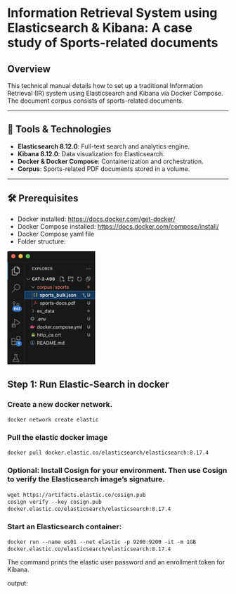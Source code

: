 # Information Retrieval System using Elasticsearch & Kibana: A case study of Sports-related documents

## Overview

This technical manual details how to set up a traditional Information Retrieval (IR) system using Elasticsearch and Kibana via Docker Compose. The document corpus consists of sports-related documents.

---

## 🧰 Tools & Technologies

- **Elasticsearch 8.12.0**: Full-text search and analytics engine.
- **Kibana 8.12.0**: Data visualization for Elasticsearch.
- **Docker & Docker Compose**: Containerization and orchestration.
- **Corpus**: Sports-related PDF documents stored in a volume.

---

## 🛠️ Prerequisites

- Docker installed: https://docs.docker.com/get-docker/
- Docker Compose installed: https://docs.docker.com/compose/install/
- Docker Compose yaml file
- Folder structure: 
<img src="./screenshots/file-structure.png" alt="Description" width="200"/>

## Step 1: Run Elastic-Search in docker


### Create a new docker network.


```
docker network create elastic
```
### Pull the elastic docker image

```
docker pull docker.elastic.co/elasticsearch/elasticsearch:8.17.4
```

### Optional: Install Cosign for your environment. Then use Cosign to verify the Elasticsearch image’s signature.
```
wget https://artifacts.elastic.co/cosign.pub
cosign verify --key cosign.pub docker.elastic.co/elasticsearch/elasticsearch:8.17.4
```
### Start an Elasticsearch container:
```
docker run --name es01 --net elastic -p 9200:9200 -it -m 1GB docker.elastic.co/elasticsearch/elasticsearch:8.17.4
```
The command prints the elastic user password and an enrollment token for Kibana.

output: 
